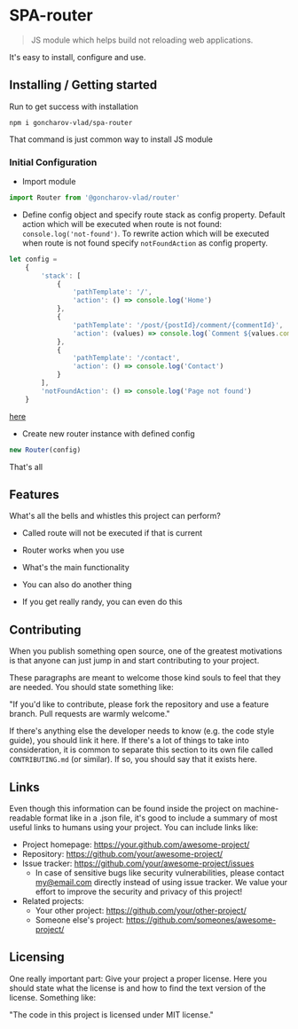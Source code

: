 # SPA-router

> JS module which helps build not reloading web applications.

It's easy to install, configure and use.

## Installing / Getting started

Run to get success with installation

```shell
npm i goncharov-vlad/spa-router
```

That command is just common way to install JS module

### Initial Configuration

* Import module

```js
import Router from '@goncharov-vlad/router'
```

* Define config object and specify route stack as config property. Default action which will be executed when route is
  not found: `console.log('not-found')`. To rewrite action which will be executed when route is not found
  specify `notFoundAction` as config property.

```js
let config =
    {
        'stack': [
            {
                'pathTemplate': '/',
                'action': () => console.log('Home')
            },
            {
                'pathTemplate': '/post/{postId}/comment/{commentId}',
                'action': (values) => console.log(`Comment ${values.commentId} of post ${values.postId}`)
            },
            {
                'pathTemplate': '/contact',
                'action': () => console.log('Contact')
            }
        ],
        'notFoundAction': () => console.log('Page not found')
    }
```
[here](#Initial-Configuration)
* Create new router instance with defined config

```js
new Router(config)
```
  
That's all

## Features

What's all the bells and whistles this project can perform?

* Called route will not be executed if that is current
* Router works when you use

* What's the main functionality
* You can also do another thing
* If you get really randy, you can even do this

## Contributing

When you publish something open source, one of the greatest motivations is that anyone can just jump in and start
contributing to your project.

These paragraphs are meant to welcome those kind souls to feel that they are needed. You should state something like:

"If you'd like to contribute, please fork the repository and use a feature branch. Pull requests are warmly welcome."

If there's anything else the developer needs to know (e.g. the code style guide), you should link it here. If there's a
lot of things to take into consideration, it is common to separate this section to its own file called
`CONTRIBUTING.md` (or similar). If so, you should say that it exists here.

## Links

Even though this information can be found inside the project on machine-readable format like in a .json file, it's good
to include a summary of most useful links to humans using your project. You can include links like:

- Project homepage: https://your.github.com/awesome-project/
- Repository: https://github.com/your/awesome-project/
- Issue tracker: https://github.com/your/awesome-project/issues
    - In case of sensitive bugs like security vulnerabilities, please contact my@email.com directly instead of using
      issue tracker. We value your effort to improve the security and privacy of this project!
- Related projects:
    - Your other project: https://github.com/your/other-project/
    - Someone else's project: https://github.com/someones/awesome-project/

## Licensing

One really important part: Give your project a proper license. Here you should state what the license is and how to find
the text version of the license. Something like:

"The code in this project is licensed under MIT license."
